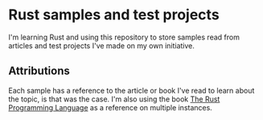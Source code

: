 # Rust samples and test projects

I'm learning Rust and using this repository to store samples read from articles and test projects I've made on my own initiative.

## Attributions

Each sample has a reference to the article or book I've read to learn about the topic, is that was the case. I'm also using the book [The Rust Programming Language](https://doc.rust-lang.org/book/) as a reference on multiple instances.